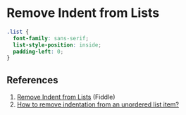 # Remove Indent from Lists

```css
.list {
  font-family: sans-serif;
  list-style-position: inside;
  padding-left: 0;
}
```

## References

1. [Remove Indent from Lists](https://jsfiddle.net/gkhays/wfz421yp/) (Fiddle)
1. [How to remove indentation from an unordered list item?](https://stackoverflow.com/a/13939142/6146580)

